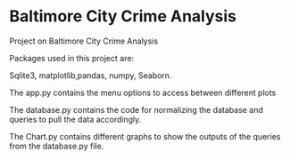 # Baltimore City Crime Analysis 
Project on Baltimore City Crime Analysis

Packages used in this project are:

Sqlite3, matplotlib,pandas, numpy, Seaborn.

The app.py contains the menu options to access between different plots

The database.py contains the code for normalizing the database and queries to pull the data accordingly.

The Chart.py contains different graphs to show the outputs of the queries from the database.py file.
